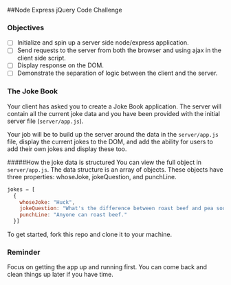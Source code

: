##Node Express jQuery Code Challenge

### Objectives
- [ ] Initialize and spin up a server side node/express application.
- [ ] Send requests to the server from both the browser and using ajax in the client side script.
- [ ] Display response on the DOM.
- [ ] Demonstrate the separation of logic between the client and the server.

### The Joke Book

Your client has asked you to create a Joke Book application. The server will contain all the current joke data and you have been provided with the initial server file (`server/app.js`).

Your job will be to build up the server around the data in the `server/app.js` file, display the current jokes to the DOM, and add the ability for users to add their own jokes and display these too.

#####How the joke data is structured
You can view the full object in `server/app.js`. The data structure is an array of objects. These objects have three properties: whoseJoke, jokeQuestion, and punchLine.

```javascript
jokes = [
  {
    whoseJoke: "Huck",
    jokeQuestion: "What's the difference between roast beef and pea soup?",
    punchLine: "Anyone can roast beef."
  }]
```

To get started, fork this repo and clone it to your machine.

### Reminder

Focus on getting the app up and running first. You can come back and clean things up later if you have time.
